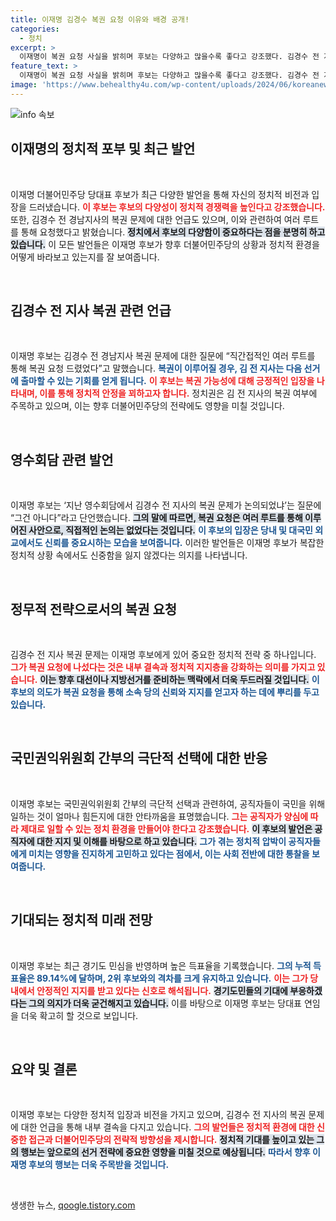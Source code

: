 ```yaml
---
title: 이재명 김경수 복권 요청 이유와 배경 공개!
categories:
  - 정치
excerpt: >
  이재명이 복권 요청 사실을 밝히며 후보는 다양하고 많을수록 좋다고 강조했다. 김경수 전 지사의 복권 여부가 정치권의 화두로 떠오른 가운데, 이 후보는 당대표 연임 경쟁에서도 압도적인 지지를 받고 있다.
feature_text: >
  이재명이 복권 요청 사실을 밝히며 후보는 다양하고 많을수록 좋다고 강조했다. 김경수 전 지사의 복권 여부가 정치권의 화두로 떠오른 가운데, 이 후보는 당대표 연임 경쟁에서도 압도적인 지지를 받고 있다.
image: 'https://www.behealthy4u.com/wp-content/uploads/2024/06/koreanews.jpg'
---
```


<p><img src="https://www.behealthy4u.com/wp-content/uploads/2024/06/koreanews.jpg" alt="info 속보" /></p>

<h2 data-ke-size="size26">이재명의 정치적 포부 및 최근 발언</h2>

<p data-ke-size="size16">&nbsp;</p>

<p>이재명 더불어민주당 당대표 후보가 최근 다양한 발언을 통해 자신의 정치적 비전과 입장을 드러냈습니다. <b><span style="color: #ee2323;">이 후보는 후보의 다양성이 정치적 경쟁력을 높인다고 강조했습니다.</span></b> 또한, 김경수 전 경남지사의 복권 문제에 대한 언급도 있으며, 이와 관련하여 여러 루트를 통해 요청했다고 밝혔습니다. <b><span style="background-color: #21538527;">정치에서 후보의 다양함이 중요하다는 점을 분명히 하고 있습니다.</span></b> 이 모든 발언들은 이재명 후보가 향후 더불어민주당의 상황과 정치적 환경을 어떻게 바라보고 있는지를 잘 보여줍니다.</p>

<p data-ke-size="size16">&nbsp;</p>

<h2 data-ke-size="size26">김경수 전 지사 복권 관련 언급</h2>

<p data-ke-size="size16">&nbsp;</p>

<p>이재명 후보는 김경수 전 경남지사 복권 문제에 대한 질문에 “직간접적인 여러 루트를 통해 복권 요청 드렸었다”고 말했습니다. <b><span style="color: #1a5490;">복권이 이루어질 경우, 김 전 지사는 다음 선거에 출마할 수 있는 기회를 얻게 됩니다.</span></b> <b><span style="color: #ee2323;">이 후보는 복권 가능성에 대해 긍정적인 입장을 나타내며, 이를 통해 정치적 안정을 꾀하고자 합니다.</span></b> 정치권은 김 전 지사의 복권 여부에 주목하고 있으며, 이는 향후 더불어민주당의 전략에도 영향을 미칠 것입니다.</p>

<p data-ke-size="size16">&nbsp;</p>

<h2 data-ke-size="size26">영수회담 관련 발언</h2>

<p data-ke-size="size16">&nbsp;</p>

<p>이재명 후보는 ‘지난 영수회담에서 김경수 전 지사의 복권 문제가 논의되었냐’는 질문에 “그건 아니다”라고 단언했습니다. <b><span style="background-color: #21538527;">그의 말에 따르면, 복권 요청은 여러 루트를 통해 이루어진 사안으로, 직접적인 논의는 없었다는 것입니다.</span></b> <b><span style="color: #1a5490;">이 후보의 입장은 당내 및 대국민 외교에서도 신뢰를 중요시하는 모습을 보여줍니다.</span></b> 이러한 발언들은 이재명 후보가 복잡한 정치적 상황 속에서도 신중함을 잃지 않겠다는 의지를 나타냅니다.</p>

<p data-ke-size="size16">&nbsp;</p>

<h2 data-ke-size="size26">정무적 전략으로서의 복권 요청</h2>

<p data-ke-size="size16">&nbsp;</p>

<p>김경수 전 지사 복권 문제는 이재명 후보에게 있어 중요한 정치적 전략 중 하나입니다. <b><span style="color: #ee2323;">그가 복권 요청에 나섰다는 것은 내부 결속과 정치적 지지층을 강화하는 의미를 가지고 있습니다.</span></b> <b><span style="background-color: #21538527;">이는 향후 대선이나 지방선거를 준비하는 맥락에서 더욱 두드러질 것입니다.</span></b> <b><span style="color: #1a5490;">이 후보의 의도가 복권 요청을 통해 소속 당의 신뢰와 지지를 얻고자 하는 데에 뿌리를 두고 있습니다.</span></b></p>

<p data-ke-size="size16">&nbsp;</p>

<h2 data-ke-size="size26">국민권익위원회 간부의 극단적 선택에 대한 반응</h2>

<p data-ke-size="size16">&nbsp;</p>

<p>이재명 후보는 국민권익위원회 간부의 극단적 선택과 관련하여, 공직자들이 국민을 위해 일하는 것이 얼마나 힘든지에 대한 안타까움을 표명했습니다. <b><span style="color: #ee2323;">그는 공직자가 양심에 따라 제대로 일할 수 있는 정치 환경을 만들어야 한다고 강조했습니다.</span></b> <b><span style="background-color: #21538527;">이 후보의 발언은 공직자에 대한 지지 및 이해를 바탕으로 하고 있습니다.</span></b> <b><span style="color: #1a5490;">그가 겪는 정치적 압박이 공직자들에게 미치는 영향을 진지하게 고민하고 있다는 점에서, 이는 사회 전반에 대한 통찰을 보여줍니다.</span></b></p>

<p data-ke-size="size16">&nbsp;</p>

<h2 data-ke-size="size26">기대되는 정치적 미래 전망</h2>

<p data-ke-size="size16">&nbsp;</p>

<p>이재명 후보는 최근 경기도 민심을 반영하며 높은 득표율을 기록했습니다. <b><span style="color: #1a5490;">그의 누적 득표율은 89.14%에 달하며, 2위 후보와의 격차를 크게 유지하고 있습니다.</span></b> <b><span style="color: #ee2323;">이는 그가 당내에서 안정적인 지지를 받고 있다는 신호로 해석됩니다.</span></b> <b><span style="background-color: #21538527;">경기도민들의 기대에 부응하겠다는 그의 의지가 더욱 굳건해지고 있습니다.</span></b> 이를 바탕으로 이재명 후보는 당대표 연임을 더욱 확고히 할 것으로 보입니다.</p>

<p data-ke-size="size16">&nbsp;</p>

<h2 data-ke-size="size26">요약 및 결론</h2>

<p data-ke-size="size16">&nbsp;</p>

<p>이재명 후보는 다양한 정치적 입장과 비전을 가지고 있으며, 김경수 전 지사의 복권 문제에 대한 언급을 통해 내부 결속을 다지고 있습니다. <b><span style="color: #ee2323;">그의 발언들은 정치적 환경에 대한 신중한 접근과 더불어민주당의 전략적 방향성을 제시합니다.</span></b> <b><span style="background-color: #21538527;">정치적 기대를 높이고 있는 그의 행보는 앞으로의 선거 전략에 중요한 영향을 미칠 것으로 예상됩니다.</span></b> <b><span style="color: #1a5490;">따라서 향후 이재명 후보의 행보는 더욱 주목받을 것입니다.</span></b></p>

<p data-ke-size="size16">&nbsp;</p>
생생한 뉴스, <a href="https://qoogle.tistory.com" rel="dofollow">qoogle.tistory.com</a>


